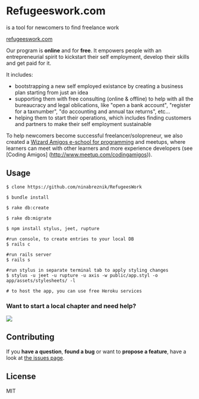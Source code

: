 # Refugeeswork.com 
is a tool for newcomers to find freelance work

[refugeeswork.com](http://www.refugeeswork.com)

Our program is **online** and for **free**. It empowers people with an entrepreneurial spirit to kickstart their self employment, develop their skills and get paid for it. 

It includes:

* bootstrapping a new self employed existance by creating a business plan starting from just an idea
* supporting them with free consulting (online & offline) to help with all the bureaucracy and legal oblications, like "open a bank account", "register for a taxnumber", "do accounting and annual tax returns", etc...
* helping them to start their operations, which includes finding customers and partners to make their self employment sustainable

To help newcomers become successful freelancer/solopreneur, we also created a [Wizard Amigos e-school for programming](http://wizardamigos.com) and meetups, where learners can meet with other learners and more experience developers (see [Coding Amigos] (http://www.meetup.com/codingamigos)).

## Usage

```
$ clone https://github.com/ninabreznik/RefugeesWork

$ bundle install

$ rake db:create

$ rake db:migrate

$ npm install stylus, jeet, rupture

#run console, to create entries to your local DB
$ rails c 

#run rails server
$ rails s 

#run stylus in separate terminal tab to apply styling changes
$ stylus -u jeet -u rupture -u axis -w public/app.styl -o app/assets/stylesheets/ -l 

# to host the app, you can use free Heroku services
```

### Want to start a local chapter and need help? 
[![](https://badges.gitter.im/Join%20Chat.svg)](https://gitter.im/RefugeesWork/Chat)

## Contributing

If you **have a question**, **found a bug** or want to **propose a feature**, have a look at [the issues page](https://github.com/RefugeesWork/webapp/issues).

## License

MIT

